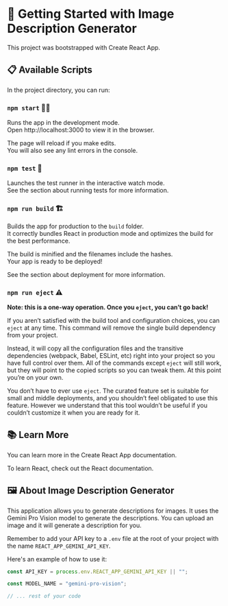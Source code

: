 # 🚀 Getting Started with Image Description Generator

This project was bootstrapped with Create React App.

## 📋 Available Scripts

In the project directory, you can run:

### `npm start` 🏃‍♂️

Runs the app in the development mode.\
Open http://localhost:3000 to view it in the browser.

The page will reload if you make edits.\
You will also see any lint errors in the console.

### `npm test` 🧪

Launches the test runner in the interactive watch mode.\
See the section about running tests for more information.

### `npm run build` 🏗️

Builds the app for production to the `build` folder.\
It correctly bundles React in production mode and optimizes the build for the best performance.

The build is minified and the filenames include the hashes.\
Your app is ready to be deployed!

See the section about deployment for more information.

### `npm run eject` ⚠️

**Note: this is a one-way operation. Once you `eject`, you can’t go back!**

If you aren’t satisfied with the build tool and configuration choices, you can `eject` at any time. This command will remove the single build dependency from your project.

Instead, it will copy all the configuration files and the transitive dependencies (webpack, Babel, ESLint, etc) right into your project so you have full control over them. All of the commands except `eject` will still work, but they will point to the copied scripts so you can tweak them. At this point you’re on your own.

You don’t have to ever use `eject`. The curated feature set is suitable for small and middle deployments, and you shouldn’t feel obligated to use this feature. However we understand that this tool wouldn’t be useful if you couldn’t customize it when you are ready for it.

## 📚 Learn More

You can learn more in the Create React App documentation.

To learn React, check out the React documentation.

## 🖼️ About Image Description Generator

This application allows you to generate descriptions for images. It uses the Gemini Pro Vision model to generate the descriptions. You can upload an image and it will generate a description for you.

Remember to add your API key to a `.env` file at the root of your project with the name `REACT_APP_GEMINI_API_KEY`.

Here's an example of how to use it:

```javascript
const API_KEY = process.env.REACT_APP_GEMINI_API_KEY || "";

const MODEL_NAME = "gemini-pro-vision";

// ... rest of your code
```
